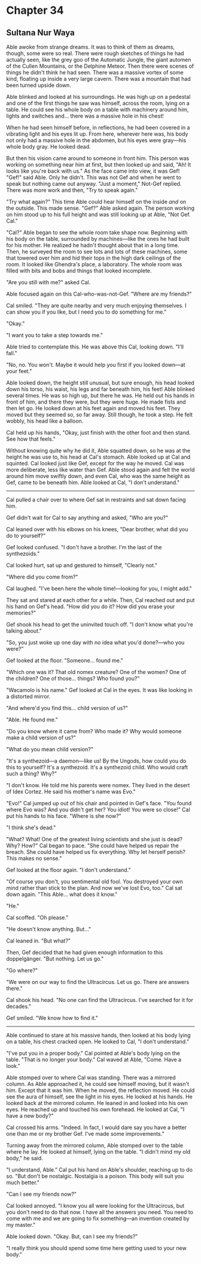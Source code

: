 # Chapter 34

## Sultana Nur Waya

Able awoke from strange dreams. It was to think of them as dreams, though, some were so real. There were rough sketches of things he had actually seen, like the grey goo of the Automatic Jungle, the giant automen of the Cullen Mountains, or the Delphine Meteor. Then there were scenes of things he didn't think he had seen. There was a massive vortex of some kind, floating up inside a very large cavern. There was a mountain that had been turned upside down.

Able blinked and looked at his surroundings. He was high up on a pedestal and one of the first things he saw was himself, across the room, lying on a table. He could see his whole body  on a table with machinery around him, lights and switches and... there was a massive hole in his chest!

When he had seen himself before, in reflections, he had been covered in a vibrating light and his eyes lit up. From here, wherever here was, his body not only had a massive hole in the abdomen, but his eyes were gray—his whole body gray. He looked dead.

But then his vision came around to someone in front him. This person was working on something near him at first, but then looked up and said, "Ah! It looks like you're back with us." As the face came into view, it was Gef! "Gef!" said Able. Only he didn't. This was not Gef and when he went to speak but nothing came out anyway. "Just a moment," Not-Gef replied. There was more work and then, "Try to speak again."

"Try what again?" This time Able could hear himself on the inside *and* on the outside. This made sense. "Gef?" Able asked again. The person working on him stood up to his full height and was still looking up at Able, "Not Gef. Cal."

"Cal?" Able began to see the whole room take shape now. Beginning with his body on the table, surrounded by machines—like the ones he had built for his mother. He realized he hadn't thought about that in a long time. Then, he surveyed the room to see lots and lots of these machines, some that towered over him and hid their tops in the high dark ceilings of the room. It looked like Ghendra's place, a laboratory. The whole room was filled with bits and bobs and things that looked incomplete.

"Are you still with me?" asked Cal.

Able focused again on this Cal-who-was-not-Gef. "Where are my friends?"

Cal smiled. "They are quite nearby and very much enjoying themselves. I can show you if you like, but I need you to do something for me."

"Okay."

"I want you to take a step towards me."

Able tried to contemplate this. He was above this Cal, looking down. "I'll fall."

"No, no. You won't. Maybe it would help you first if you looked down—at your feet."

Able looked down, the height still unusual, but sure enough, his head looked down his torso, his waist, his legs and far beneath him, his feet! Able blinked several times. He was so high up, but there he was. He held out his hands in front of him, and there they were, but they were huge. He made fists and then let go. He looked down at his feet again and moved his feet. They moved but they seemed so, so far away. Still though, he took a step. He felt wobbly, his head like a balloon.

Cal held up his hands, "Okay, just finish with the other foot and then stand. See how that feels."

Without knowing quite why he did it, Able squatted down, so he was at the height he was use to, his head at Cal's stomach. Able looked up at Cal and squinted. Cal looked just like Gef, except for the way he moved. Cal was more deliberate, less like water than Gef. Able stood again and felt the world around him move swiftly down, and even Cal, who was the same height as Gef, came to be beneath him. Able looked at Cal, "I don't understand."

* * *

Cal pulled a chair over to where Gef sat in restraints and sat down facing him.

Gef didn't wait for Cal to say anything and asked, "Who are you?"

Cal leaned over with his elbows on his knees, "Dear brother, what did you do to yourself?"

Gef looked confused. "I don't have a brother. I'm the last of the synthezoids."

Cal looked hurt, sat up and gestured to himself, "Clearly not."

"Where did you come from?"

Cal laughed. "I've been here the whole time!—looking for you, I might add."

They sat and stared at each other for a while. Then, Cal reached out and put his hand on Gef's head. "How did you do it? How did you erase your memories?"

Gef shook his head to get the uninvited touch off. "I don't know what you're talking about."

"So, you just woke up one day with no idea what you'd done?—who you were?"

Gef looked at the floor. "Someone... found me."

"Which one was it? That old nomex creature? One of the women? One of the children? One of those... things? Who found you?"

"Wacamolo is his name." Gef looked at Cal in the eyes. It was like looking in a distorted mirror.

"And where'd you find this... child version of us?"

"Able. He found me."

"Do you know where it came from? Who made it? Why would someone make a child version of us?"

"What do you mean child version?"

"It's a synthezoid—a daemon—like us! By the Ungods, how could you do this to yourself? It's a synthezoid. It's a synthezoid child. Who would craft such a thing? Why?"

"I don't know. He told me his parents were nomex. They lived in the desert of Idex Cortez. He said his mother's name was Evo."

"Evo!" Cal jumped up out of his chair and pointed in Gef's face. "You found where Evo was? And you didn't get her? You idiot! You were so close!" Cal put his hands to his face. "Where is she now?"

"I think she's dead."

"What? What! One of the greatest living scientists and she just is dead? Why? How?" Cal began to pace. "She could have helped us repair the breach. She could have helped us fix everything. Why let herself perish? This makes no sense."

Gef looked at the floor again. "I don't understand."

"Of course you don't, you sentimental old fool. You destroyed your own mind rather than stick to the plan. And now we've lost Evo, too." Cal sat down again. "This Able... what does it know."

"He."

Cal scoffed. "Oh please."

"He doesn't know anything. But..."

Cal leaned in. "But what?"

Then, Gef decided that he had given enough information to this doppelgänger. "But nothing. Let us go."

"Go where?"

"We were on our way to find the Ultracircus. Let us go. There are answers there."

Cal shook his head. "No one can find the Ultracircus. I've searched for it for decades."

Gef smiled. "We know how to find it."

* * *

Able continued to stare at his massive hands, then looked at his body lying on a table, his chest cracked open. He looked to Cal, "I don't understand."

"I've put you in a proper body." Cal pointed at Able's body lying on the table. "That is no longer your body." Cal waved at Able, "Come. Have a look."

Able stomped over to where Cal was standing. There was a mirrored column. As Able approached it, he could see himself moving, but it wasn't him. Except that it was him. When he moved, the reflection moved. He could see the aura of himself, see the light in his eyes. He looked at his hands. He looked back at the mirrored column. He leaned in and looked into his own eyes. He reached up and touched his own forehead. He looked at Cal, "I have a new body?"

Cal crossed his arms. "Indeed. In fact, I would dare say you have a better one than me or my brother Gef. I've made some improvements."

Turning away from the mirrored column, Able stomped over to the table where he lay. He looked at himself, lying on the table. "I didn't mind my old body," he said.

"I understand, Able." Cal put his hand on Able's shoulder, reaching up to do so. "But don't be nostalgic. Nostalgia is a poison. This body will suit you much better."

"Can I see my friends now?"

Cal looked annoyed. "I know you all were looking for the Ultracircus, but you don't need to do that now. I have all the answers you need. You need to come with me and we are going to fix something—an invention created by my master."

Able looked down. "Okay. But, can I see my friends?”

"I really think you should spend some time here getting used to your new body."

